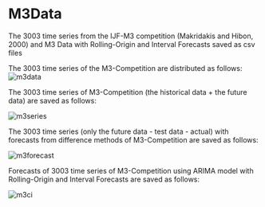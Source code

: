 # M3Data
The 3003 time series from the IJF-M3 competition (Makridakis and Hibon, 2000) and M3 Data with Rolling-Origin and Interval Forecasts saved as csv files

The 3003 time series of the M3-Competition are distributed as follows:
![m3data](https://user-images.githubusercontent.com/31816408/36041667-54a869fe-0dda-11e8-839a-1310ba94e60c.JPG)

The 3003 time series of M3-Competition (the historical data + the future data) are saved as follows:

![m3series](https://user-images.githubusercontent.com/31816408/36041980-64f984cc-0ddb-11e8-86d1-21e00b10dccf.JPG)

The 3003 time series (only the future data - test data - actual) with forecasts from difference methods of M3-Competition 
are saved as follows:




![m3forecast](https://user-images.githubusercontent.com/31816408/36041987-69d74cfe-0ddb-11e8-8c70-45254db00406.JPG)

Forecasts of 3003 time series of M3-Competition using ARIMA model with Rolling-Origin and Interval Forecasts 
are saved as follows:




![m3ci](https://user-images.githubusercontent.com/31816408/36041990-6db75170-0ddb-11e8-9660-484902fb7a5e.JPG)

